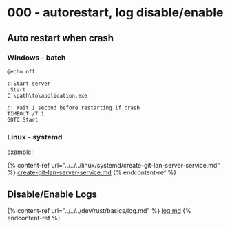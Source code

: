 # 000 - autorestart, log disable/enable

## Auto restart when crash

### Windows - batch

```batch
@echo off

::Start server
:Start 
C:\path\to\application.exe

:: Wait 1 second before restarting if crash
TIMEOUT /T 1
GOTO:Start
```

### Linux - systemd

example:

{% content-ref url="../../../linux/systemd/create-git-lan-server-service.md" %}
[create-git-lan-server-service.md](../../../linux/systemd/create-git-lan-server-service.md)
{% endcontent-ref %}

## Disable/Enable Logs

{% content-ref url="../../../dev/rust/basics/log.md" %}
[log.md](../../../dev/rust/basics/log.md)
{% endcontent-ref %}

